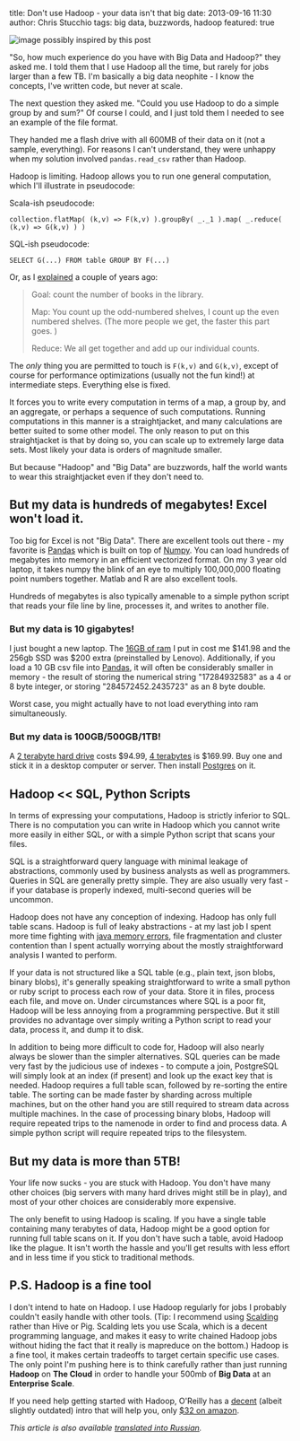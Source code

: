 title: Don't use Hadoop - your data isn't that big
date: 2013-09-16 11:30
author: Chris Stucchio
tags: big data, buzzwords, hadoop
featured: true

![image possibly inspired by this post](/blog_media/2013/hadoop_hatred/oreilly.jpeg)


"So, how much experience do you have with Big Data and Hadoop?" they asked me. I told them that I use Hadoop all the time, but rarely for jobs larger than a few TB. I'm basically a big data neophite - I know the concepts, I've written code, but never at scale.

The next question they asked me. "Could you use Hadoop to do a simple group by and sum?" Of course I could, and I just told them I needed to see an example of the file format.

They handed me a flash drive with all 600MB of their data on it (not a sample, everything). For reasons I can't understand, they were unhappy when my solution involved `pandas.read_csv` rather than Hadoop.




Hadoop is limiting. Hadoop allows you to run one general computation, which I'll illustrate in pseudocode:

Scala-ish pseudocode:

    collection.flatMap( (k,v) => F(k,v) ).groupBy( _._1 ).map( _.reduce( (k,v) => G(k,v) ) )

SQL-ish pseudocode:

    SELECT G(...) FROM table GROUP BY F(...)

Or, as I [explained](../2011/mapreduce_explained.html) a couple of years ago:

>Goal: count the number of books in the library.
>
>Map: You count up the odd-numbered shelves, I count up the even numbered shelves. (The more people we get, the faster this part goes. )
>
>Reduce: We all get together and add up our individual counts.

The *only* thing you are permitted to touch is `F(k,v)` and `G(k,v)`, except of course for performance optimizations (usually not the fun kind!) at intermediate steps. Everything else is fixed.

It forces you to write every computation in terms of a map, a group by, and an aggregate, or perhaps a sequence of such computations. Running computations in this manner is a straightjacket, and many calculations are better suited to some other model. The only reason to put on this straightjacket is that by doing so, you can scale up to extremely large data sets. Most likely your data is orders of magnitude smaller.

But because "Hadoop" and "Big Data" are buzzwords, half the world wants to wear this straightjacket even if they don't need to.

## But my data is hundreds of megabytes! Excel won't load it.

Too big for Excel is not "Big Data". There are excellent tools out there - my favorite is [Pandas](http://pandas.pydata.org/) which is built on top of [Numpy](http://www.numpy.org/). You can load hundreds of megabytes into memory in an efficient vectorized format. On my 3 year old laptop, it takes numpy the blink of an eye to multiply 100,000,000 floating point numbers together. Matlab and R are also excellent tools.

Hundreds of megabytes is also typically amenable to a simple python script that reads your file line by line, processes it, and writes to another file.

### But my data is 10 gigabytes!

I just bought a new laptop. The [16GB of ram](http://www.amazon.com/gp/product/B0076W9Q5A/ref=as_li_ss_tl?ie=UTF8&camp=1789&creative=390957&creativeASIN=B0076W9Q5A&linkCode=as2&tag=christuc-20) I put in cost me $141.98 and the 256gb SSD was $200 extra (preinstalled by Lenovo). Additionally, if you load a 10 GB csv file into [Pandas](http://pandas.pydata.org/), it will often be considerably smaller in memory - the result of storing the numerical string "17284932583" as a 4 or 8 byte integer, or storing "284572452.2435723" as an 8 byte double.

Worst case, you might actually have to not load everything into ram simultaneously.

### But my data is 100GB/500GB/1TB!

A [2 terabyte hard drive](http://www.amazon.com/gp/product/B005T3GRN2/ref=as_li_ss_tl?ie=UTF8&camp=1789&creative=390957&creativeASIN=B005T3GRN2&linkCode=as2&tag=christuc-20) costs $94.99, [4 terabytes](http://www.amazon.com/gp/product/B005T3GRN2/ref=as_li_ss_tl?ie=UTF8&camp=1789&creative=390957&creativeASIN=B005T3GRN2&linkCode=as2&tag=christuc-20) is $169.99. Buy one and stick it in a desktop computer or server. Then install [Postgres](http://www.postgresql.org/) on it.

## Hadoop << SQL, Python Scripts

In terms of expressing your computations, Hadoop is strictly inferior to SQL. There is no computation you can write in Hadoop which you cannot write more easily in either SQL, or with a simple Python script that scans your files.

 SQL is a straightforward query language with minimal leakage of abstractions, commonly used by business analysts as well as programmers. Queries in SQL are generally pretty simple. They are also usually very fast - if your database is properly indexed, multi-second queries will be uncommon.

Hadoop does not have any conception of indexing. Hadoop has only full table scans. Hadoop is full of leaky abstractions - at my last job I spent more time fighting with [java memory errors](/blog/2013/gc_overhead_limit.html), file fragmentation and cluster contention than I spent actually worrying about the mostly straightforward analysis I wanted to perform.

If your data is not structured like a SQL table (e.g., plain text, json blobs, binary blobs), it's generally speaking straightforward to write a small python or ruby script to process each row of your data. Store it in files, process each file, and move on. Under circumstances where SQL is a poor fit, Hadoop will be less annoying from a programming perspective. But it still provides no advantage over simply writing a Python script to read your data, process it, and dump it to disk.

In addition to being more difficult to code for, Hadoop will also nearly always be slower than the simpler alternatives. SQL queries can be made very fast by the judicious use of indexes - to compute a join, PostgreSQL will simply look at an index (if present) and look up the exact key that is needed. Hadoop requires a full table scan, followed by re-sorting the entire table. The sorting can be made faster by sharding across multiple machines, but on the other hand you are still required to stream data across multiple machines. In the case of processing binary blobs, Hadoop will require repeated trips to the namenode in order to find and process data. A simple python script will require repeated trips to the filesystem.

## But my data is more than 5TB!

Your life now sucks - you are stuck with Hadoop. You don't have many other choices (big servers with many hard drives might still be in play), and most of your other choices are considerably more expensive.

The only benefit to using Hadoop is scaling. If you have a single table containing many terabytes of data, Hadoop might be a good option for running full table scans on it. If you don't have such a table, avoid Hadoop like the plague. It isn't worth the hassle and you'll get results with less effort and in less time if you stick to traditional methods.


## P.S. Hadoop is a fine tool

I don't intend to hate on Hadoop. I use Hadoop regularly for jobs I probably couldn't easily handle with other tools. (Tip: I recommend using [Scalding](https://github.com/twitter/scalding) rather than Hive or Pig. Scalding lets you use Scala, which is a decent programming language, and makes it easy to write chained Hadoop jobs without hiding the fact that it really is mapreduce on the bottom.) Hadoop is a fine tool, it makes certain tradeoffs to target certain specific use cases. The only point I'm pushing here is to think carefully rather than just running **Hadoop** on **The Cloud**  in order to handle your 500mb of **Big Data** at an **Enterprise Scale**.

If you need help getting started with Hadoop, O'Reilly has a [decent](http://www.amazon.com/gp/product/1449311520/ref=as_li_ss_tl?ie=UTF8&amp;camp=1789&amp;creative=390957&amp;creativeASIN=1449311520&amp;linkCode=as2&amp;tag=christuc-20) (albeit slightly outdated) intro that will help you, only [$32 on amazon](http://www.amazon.com/gp/product/1449311520/ref=as_li_ss_tl?ie=UTF8&amp;camp=1789&amp;creative=390957&amp;creativeASIN=1449311520&amp;linkCode=as2&amp;tag=christuc-20).

*This article is also available [translated into Russian](http://habrahabr.ru/post/194434/).*
